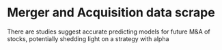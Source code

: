 # Merger and Acquisition data scrape
There are studies suggest accurate predicting models for future M&amp;A of stocks, potentially shedding light on a strategy with alpha
